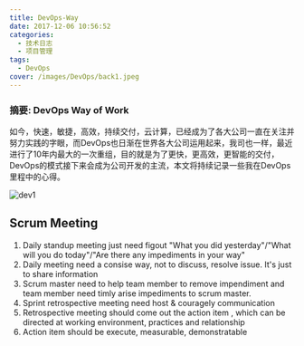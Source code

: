 ```yaml
---
title: DevOps-Way
date: 2017-12-06 10:56:52
categories:
  - 技术日志
  - 项目管理
tags:
  - DevOps
cover: /images/DevOps/back1.jpeg
---
```

### 摘要: DevOps Way of Work
<!--more-->
如今，快速，敏捷，高效，持续交付，云计算，已经成为了各大公司一直在关注并努力实践的字眼，而DevOps也日渐在世界各大公司运用起来，我司也一样，最近进行了10年内最大的一次重组，目的就是为了更快，更高效，更智能的交付，DevOps的模式接下来会成为公司开发的主流，本文将持续记录一些我在DevOps里程中的心得。

![dev1](/images/DevOps/Dev1.png)

## Scrum Meeting
1. Daily standup meeting just need figout "What you did yesterday"/"What will you do today"/"Are there any impediments in your way"
2. Daily meeting need a consise way, not to discuss, resolve issue. It's just to share information
3. Scrum master need to help team member to remove impendiment and team member need timly arise impediments to scrum master.
4. Sprint retrospective meeting need host & couragely communication
5. Retrospective meeting should come out the action item , which can be directed at working environment, practices and relationship 
6. Action item should be execute, measurable,  demonstratable